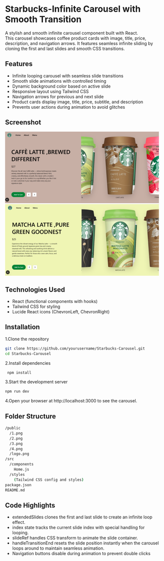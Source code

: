 # Starbucks-Infinite Carousel with Smooth Transition

A stylish and smooth infinite carousel component built with React.  
This carousel showcases coffee product cards with image, title, price, description, and navigation arrows. It features seamless infinite sliding by cloning the first and last slides and smooth CSS transitions.


## Features

- Infinite looping carousel with seamless slide transitions  
- Smooth slide animations with controlled timing  
- Dynamic background color based on active slide  
- Responsive layout using Tailwind CSS  
- Navigation arrows for previous and next slide  
- Product cards display image, title, price, subtitle, and description  
- Prevents user actions during animation to avoid glitches  



## Screenshot

![Screenshot 1](https://github.com/harshitarr/Starbucks-Carousel/blob/main/starbucks/public/screenshot1.png)  
![Screenshot 2](https://github.com/harshitarr/Starbucks-Carousel/blob/main/starbucks/public/screenshot2.png)  



## Technologies Used

- React (functional components with hooks)  
- Tailwind CSS for styling  
- Lucide React icons (ChevronLeft, ChevronRight)  



## Installation

1.Clone the repository  
   ```bash
   git clone https://github.com/yourusername/Starbucks-Carousel.git
   cd Starbucks-Carousel
   ```

2.Install dependencies
  ```bash
   npm install
  ```
3.Start the development server
```bash
npm run dev
```

4.Open your browser at http://localhost:3000 to see the carousel.

## Folder Structure
```bash
/public
  /1.png
  /2.png
  /3.png
  /4.png
  /logo.png
/src
  /components
    Home.js
  /styles
    (Tailwind CSS config and styles)
package.json
README.md
```

## Code Highlights
- extendedSlides clones the first and last slide to create an infinite loop effect.
- index state tracks the current slide index with special handling for looping.
- slideRef handles CSS transform to animate the slide container.
- handleTransitionEnd resets the slide position instantly when the carousel loops around to maintain seamless animation.
- Navigation buttons disable during animation to prevent double clicks



        
 
